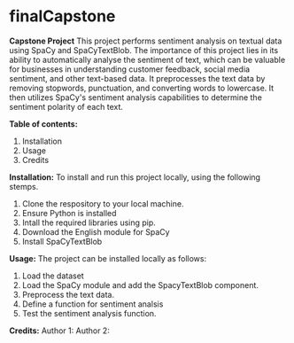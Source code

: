 # finalCapstone
**Capstone Project**
This project performs sentiment analysis on textual data using SpaCy and SpaCyTextBlob. The importance of this project lies in its ability to automatically analyse the sentiment of text, which can be valuable for businesses in understanding customer feedback, social media sentiment, and other text-based data. It preprocesses the text data by removing stopwords, punctuation, and converting words to lowercase. It then utilizes SpaCy's sentiment analysis capabilities to determine the sentiment polarity of each text.

**Table of contents:**
1. Installation
2. Usage
3. Credits

**Installation:**
To install and run this project locally, using the following stemps.
1. Clone the respository to your local machine.
2. Ensure Python is installed
3. Intall the required libraries using pip.
4. Download the English module for SpaCy
5. Install SpaCyTextBlob

**Usage:**
The project can be installed locally as follows:
1. Load the dataset
2. Load the SpaCy module and add the SpacyTextBlob component.
3. Preprocess the text data.
4. Define a function for sentiment analsis
5. Test the sentiment analysis function.

**Credits:**
Author 1:
Author 2:

